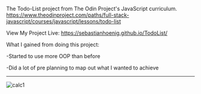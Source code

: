The Todo-List project from The Odin Project's JavaScript curriculum. https://www.theodinproject.com/paths/full-stack-javascript/courses/javascript/lessons/todo-list

View My Project Live: https://sebastianhoenig.github.io/TodoList/

What I gained from doing this project:

-Started to use more OOP than before

-Did a lot of pre planning to map out what I wanted to achieve

---

![calc1](https://user-images.githubusercontent.com/90109108/149431098-c3a1c4ff-437b-4e43-9c91-ea788234a7f1.gif)
